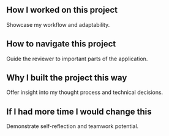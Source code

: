 ## How I worked on this project
Showcase my workflow and adaptability.

## How to navigate this project
Guide the reviewer to important parts of the application.

## Why I built the project this way
Offer insight into my thought process and technical decisions.

## If I had more time I would change this
Demonstrate self-reflection and teamwork potential.
